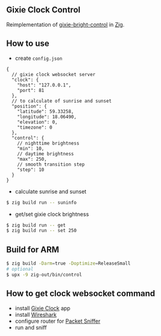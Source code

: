 Gixie Clock Control
---

Reimplementation of [gixie-bright-control](https://github.com/FreeCX/gixie-bright-control) in [Zig](https://ziglang.org/).

## How to use
- create `config.json`
```jsonc
{
  // gixie clock websocket server
  "clock": {
    "host": "127.0.0.1",
    "port": 81
  },
  // to calculate of sunrise and sunset
  "position": {
    "latitude": 59.33258,
    "longitude": 18.06490,
    "elevation": 0,
    "timezone": 0
  },
  "control": {
    // nighttime brightness
    "min": 10,
    // daytime brightness
    "max": 250,
    // smooth transition step
    "step": 10
  }
}
```

- calculate sunrise and sunset
```bash
$ zig build run -- suninfo
```

- get/set gixie clock brightness
```bash
$ zig build run -- get
$ zig build run -- set 250
```

## Build for ARM
```bash
$ zig build -Darm=true -Doptimize=ReleaseSmall
# optional
$ upx -9 zig-out/bin/control
```

## How to get clock websocket command
- install [Gixie Clock](https://play.google.com/store/apps/details?id=uni.UNICB90ED7) app
- install [Wireshark](https://www.wireshark.org/)
- configure router for [Packet Sniffer](https://wiki.mikrotik.com/wiki/Manual:Tools/Packet_Sniffer)
- run and sniff
